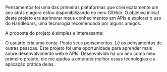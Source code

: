 Pensamentos foi uma das primeiras plataformas que criei exatamente um ano atrás e agora estou disponibilizando no meu GitHub. O objetivo inicial deste projeto era aprimorar meus conhecimentos em APIs e explorar o uso do Handlebars, uma tecnologia recomendada por alguns amigos.

A proposta do projeto é simples e interessante:

O usuário cria uma conta.
Posta seus pensamentos.
Lê os pensamentos de outras pessoas.
Este projeto foi uma oportunidade para aprender mais sobre desenvolvimento web e APIs. Desenvolvido há um ano como meu primeiro projeto, ele me ajudou a entender melhor essas tecnologias e a aplicação prática delas.
